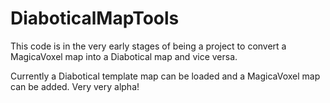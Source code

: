# DiaboticalMapTools

This code is in the very early stages of being a project to convert a MagicaVoxel map into a Diabotical map and vice versa.

Currently a Diabotical template map can be loaded and a MagicaVoxel map can be added. Very very alpha!

